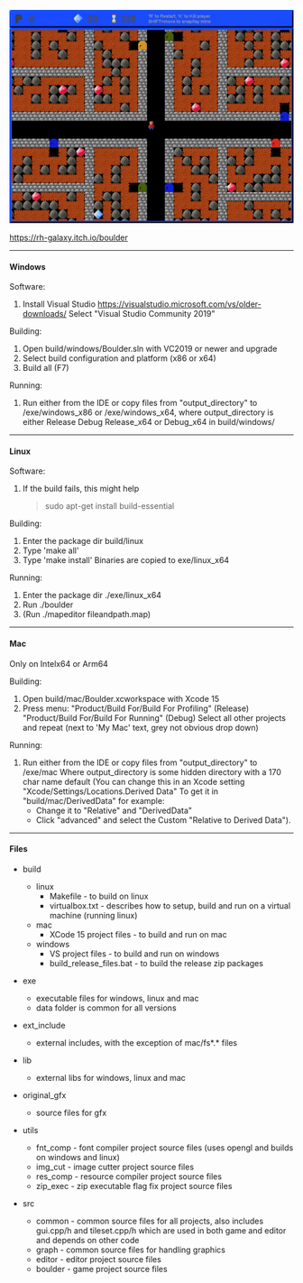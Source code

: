 ![Screenshot](/boulder_screen3.jpg?raw=true "Title")

https://rh-galaxy.itch.io/boulder

---
#### Windows

Software:
1. Install Visual Studio
   https://visualstudio.microsoft.com/vs/older-downloads/
   Select "Visual Studio Community 2019"

Building:
1. Open
   build/windows/Boulder.sln with VC2019 or
   newer and upgrade
2. Select build configuration and platform (x86 or x64)
3. Build all (F7)

Running:
1. Run either from the IDE or copy files from "output_directory" to
    /exe/windows_x86 or /exe/windows_x64, where output_directory is
    either Release Debug Release_x64 or Debug_x64 in build/windows/



---
#### Linux

Software:
1. If the build fails, this might help
   > sudo apt-get install build-essential

Building:
1. Enter the package dir build/linux
2. Type 'make all'
3. Type 'make install'
   Binaries are copied to exe/linux_x64

Running:
1. Enter the package dir ./exe/linux_x64
2. Run ./boulder
3. (Run ./mapeditor fileandpath.map)



---
#### Mac

Only on Intelx64 or Arm64

Building:
1. Open build/mac/Boulder.xcworkspace with Xcode 15
2. Press menu: "Product/Build For/Build For Profiling" (Release)
               "Product/Build For/Build For Running" (Debug)
   Select all other projects and repeat (next to 'My Mac' text, grey not obvious
   drop down)

Running:
1. Run either from the IDE or copy files from "output_directory" to /exe/mac
   Where output_directory is some hidden directory with a 170 char name default
    (You can change this in an Xcode setting "Xcode/Settings/Locations.Derived Data"
    To get it in "build/mac/DerivedData" for example:
    - Change it to "Relative" and "DerivedData"
    - Click "advanced" and select the Custom "Relative to Derived Data").



---
#### Files

* build
    - linux
        - Makefile - to build on linux
        - virtualbox.txt - describes how to setup, build and run on a virtual machine (running linux)
    - mac
        - XCode 15 project files - to build and run on mac
    - windows       
        - VS project files - to build and run on windows
        - build_release_files.bat - to build the release zip packages

* exe
    - executable files for windows, linux and mac
    - data folder is common for all versions

* ext_include
    - external includes, with the exception of mac/fs*.* files

* lib
    - external libs for windows, linux and mac

* original_gfx
    - source files for gfx

* utils
    - fnt_comp - font compiler project source files (uses opengl and builds on windows and linux)
    - img_cut - image cutter project source files
    - res_comp - resource compiler project source files
    - zip_exec - zip executable flag fix project source files

* src
    - common - common source files for all projects, also includes gui.cpp/h and tileset.cpp/h which are used in both game and editor and depends on other code
    - graph - common source files for handling graphics
    - editor - editor project source files
    - boulder - game project source files
